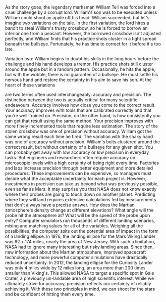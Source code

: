 
As the story goes, 
the legendary marksman William Tell
was forced into a cruel challenge
by a corrupt lord.
William&#39;s son was to be executed
unless William could shoot 
an apple off his head.
William succeeded, but let&#39;s imagine
two variations on the tale.
In the first variation,
the lord hires a bandit to steal
William&#39;s trusty crossbow,
so he is forced to borrow
an inferior one from a peasant.
However, the borrowed crossbow
isn&#39;t adjusted perfectly,
and William finds that his practice shots
cluster in a tight spread 
beneath the bullseye.
Fortunately, he has time 
to correct for it before it&#39;s too late.

Variation two:
William begins to doubt his skills
in the long hours before the challenge
and his hand develops a tremor.
His practice shots still cluster
around the apple
but in a random pattern.
Occasionally, he hits the apple,
but with the wobble,
there is no guarantee of a bullseye.
He must settle his nervous hand
and restore the certainty in his aim
to save his son.
At the heart of these variations

are two terms often used interchangeably:
accuracy and precision.
The distinction between the two
is actually critical 
for many scientific endeavours.
Accuracy involves how close you come
to the correct result.
Your accuracy improves with tools
that are calibrated correctly
and that you&#39;re well-trained on.
Precision, on the other hand,
is how consistently you can get 
that result using the same method.
Your precision improves 
with more finely incremented tools
that require less estimation.
The story of the stolen crossbow
was one of precision without accuracy.
William got the same wrong result
each time he fired.
The variation with the shaky hand
was one of accuracy without precision.
William&#39;s bolts clustered 
around the correct result,
but without certainty of a bullseye
for any given shot.
You can probably get away 
with low accuracy
or low precision in everyday tasks.
But engineers and researchers
often require accuracy
on microscopic levels with 
a high certainty of being right every time.
Factories and labs increase precision
through better equipment 
and more detailed procedures.
These improvements can be expensive,
so managers must decide
what the acceptable uncertainty 
for each project is.
However, investments in precision
can take us beyond 
what was previously possible,
even as far as Mars.
It may surprise you that NASA
does not know exactly where
their probes are going to touch down
on another planet.
Predicting where they will land
requires extensive calculations
fed by measurements 
that don&#39;t always have a precise answer.
How does the Martian atmosphere&#39;s density
change at different elevations?
What angle will the probe
hit the atmosphere at?
What will be the speed 
of the probe upon entry?
Computer simulators run thousands
of different landing scenarios,
mixing and matching values
for all of the variables.
Weighing all the possibilities,
the computer spits out 
the potential area of impact
in the form of a landing ellipse.
In 1976, the landing ellipse
for the Mars Viking Lander
was 62 x 174 miles,
nearly the area of New Jersey.
With such a limitation,
NASA had to ignore many interesting
but risky landing areas.
Since then, new information 
about the Martian atmosphere,
improved spacecraft technology,
and more powerful computer simulations
have drastically reduced uncertainty.
In 2012, the landing ellipse 
for the Curiosity Lander
was only 4 miles wide by 12 miles long,
an area more than 200 times 
smaller than Viking&#39;s.
This allowed NASA to target 
a specific spot in Gale Crater,
a previously un-landable area 
of high scientific interest.
While we ultimately strive for accuracy,
precision reflects our certainty
of reliably achieving it.
With these two principles in mind,
we can shoot for the stars
and be confident 
of hitting them every time.
